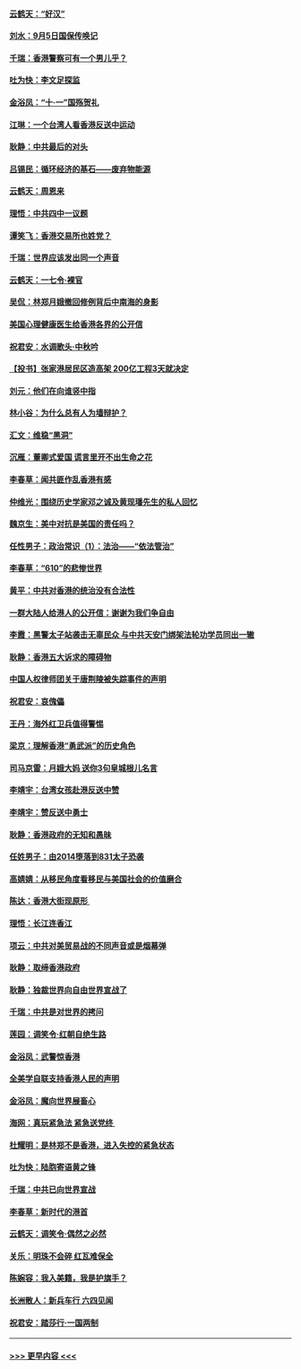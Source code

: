 #### [云鹤天：“好汉”](../pages/nsc993/n11513536.md?t=09111744) 
#### [刘水：9月5日国保传唤记](../pages/nsc993/n11513460.md?t=09111744) 
#### [千瑞：香港警察可有一个男儿乎？](../pages/nsc993/n11513109.md?t=09111744) 
#### [吐为快：李文足探监](../pages/nsc993/n11509622.md?t=09111744) 
#### [金浴凤：“十‧一”国殇贺礼](../pages/nsc993/n11509593.md?t=09111744) 
#### [江琳：一个台湾人看香港反送中运动](../pages/nsc993/n11509211.md?t=09111744) 
#### [耿静：中共最后的对头](../pages/nsc993/n11508308.md?t=09111744) 
#### [吕锡民：循环经济的基石——废弃物能源](../pages/nsc993/n11508212.md?t=09111744) 
#### [云鹤天：周恩来](../pages/nsc993/n11508055.md?t=09111744) 
#### [理悟：中共四中一议题](../pages/nsc993/n11507782.md?t=09111744) 
#### [谭笑飞：香港交易所也姓党？](../pages/nsc993/n11507753.md?t=09111744) 
#### [千瑞：世界应该发出同一个声音](../pages/nsc993/n11507290.md?t=09111744) 
#### [云鹤天：一七令‧裸官](../pages/nsc993/n11507177.md?t=09111744) 
#### [吴侃：林郑月娥撤回修例背后中南海的身影](../pages/nsc993/n11506876.md?t=09111744) 
#### [美国心理健康医生给香港各界的公开信](../pages/nsc993/n11506809.md?t=09111744) 
#### [祝君安：水调歌头‧中秋吟](../pages/nsc993/n11506758.md?t=09111744) 
#### [【投书】张家港居民区造高架 200亿工程3天就决定](../pages/nsc993/n11506682.md?t=09111744) 
#### [刘元：他们在向谁竖中指](../pages/nsc993/n11505384.md?t=09111744) 
#### [林小谷：为什么总有人为墙辩护？](../pages/nsc993/n11505226.md?t=09111744) 
#### [汇文：维稳“黑洞”](../pages/nsc993/n11504347.md?t=09111744) 
#### [沉雁：董卿式爱国 谎言里开不出生命之花](../pages/nsc993/n11503215.md?t=09111744) 
#### [李春草：闻共匪作乱香港有感](../pages/nsc993/n11503072.md?t=09111744) 
#### [仲维光：围绕历史学家邓之诚及黄现璠先生的私人回忆](../pages/nsc993/n11501330.md?t=09111744) 
#### [魏京生：美中对抗是美国的责任吗？](../pages/nsc993/n11500723.md?t=09111744) 
#### [任性男子：政治常识（1）：法治——“依法管治”](../pages/nsc993/n11500791.md?t=09111744) 
#### [李春草：“610”的悲惨世界](../pages/nsc993/n11501141.md?t=09111744) 
#### [黄平：中共对香港的统治没有合法性](../pages/nsc993/n11499473.md?t=09111744) 
#### [一群大陆人给港人的公开信：谢谢为我们争自由](../pages/nsc993/n11500402.md?t=09111744) 
#### [李霞：黑警太子站袭击无辜民众 与中共天安门绑架法轮功学员同出一辙](../pages/nsc993/n11499805.md?t=09111744) 
#### [耿静：香港五大诉求的障碍物](../pages/nsc993/n11497578.md?t=09111744) 
#### [中国人权律师团关于唐荆陵被失踪事件的声明](../pages/nsc993/n11500014.md?t=09111744) 
#### [祝君安：哀傀儡](../pages/nsc993/n11499776.md?t=09111744) 
#### [王丹：海外红卫兵值得警惕](../pages/nsc993/n11498138.md?t=09111744) 
#### [梁京：理解香港“勇武派”的历史角色](../pages/nsc993/n11498006.md?t=09111744) 
#### [司马京雷：月娥大妈  送你3句皇城根儿名言](../pages/nsc993/n11497885.md?t=09111744) 
#### [李靖宇：台湾女孩赴港反送中赞](../pages/nsc993/n11497721.md?t=09111744) 
#### [李靖宇：赞反送中勇士](../pages/nsc993/n11497452.md?t=09111744) 
#### [耿静：香港政府的无知和愚昧](../pages/nsc993/n11494238.md?t=09111744) 
#### [任姓男子：由2014堕落到831太子恐袭](../pages/nsc993/n11496683.md?t=09111744) 
#### [高婧婧：从移民角度看移民与美国社会的价值磨合](../pages/nsc993/n11495757.md?t=09111744) 
#### [陈达：香港大街现原形 ](../pages/nsc993/n11495441.md?t=09111744) 
#### [理悟：长江连香江](../pages/nsc993/n11495377.md?t=09111744) 
#### [项云：中共对美贸易战的不同声音或是烟幕弹](../pages/nsc993/n11494929.md?t=09111744) 
#### [耿静：取缔香港政府](../pages/nsc993/n11494218.md?t=09111744) 
#### [耿静：独裁世界向自由世界宣战了](../pages/nsc993/n11494190.md?t=09111744) 
#### [千瑞：中共是对世界的拷问](../pages/nsc993/n11493021.md?t=09111744) 
#### [莲园：调笑令‧红朝自绝生路](../pages/nsc993/n11493011.md?t=09111744) 
#### [金浴凤：武警惊香港](../pages/nsc993/n11492994.md?t=09111744) 
#### [全美学自联支持香港人民的声明](../pages/nsc993/n11492630.md?t=09111744) 
#### [金浴凤：魔向世界展畜心](../pages/nsc993/n11492599.md?t=09111744) 
#### [海网：真玩紧急法 紧急送党终 ](../pages/nsc993/n11492535.md?t=09111744) 
#### [杜耀明：是林郑不是香港，进入失控的紧急状态](../pages/nsc993/n11491420.md?t=09111744) 
#### [吐为快：陆胞寄语黄之锋](../pages/nsc993/n11491117.md?t=09111744) 
#### [千瑞：中共已向世界宣战](../pages/nsc993/n11490123.md?t=09111744) 
#### [李春草：新时代的港首](../pages/nsc993/n11489864.md?t=09111744) 
#### [云鹤天：调笑令·偶然之必然](../pages/nsc993/n11489701.md?t=09111744) 
#### [关乐：明珠不会碎 红瓦难保全](../pages/nsc993/n11489647.md?t=09111744) 
#### [陈婉容：我入美籍，我是护旗手？](../pages/nsc993/n11487908.md?t=09111744) 
#### [长洲散人：新兵车行 六四见闻](../pages/nsc993/n11487729.md?t=09111744) 
#### [祝君安：踏莎行‧一国两制](../pages/nsc993/n11487699.md?t=09111744) 

----
#### [ >>> 更早内容 <<< ](../indexes/nsc993-earlier.md)
